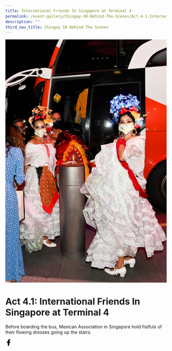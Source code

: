```yaml
---
title: International Friends In Singapore at Terminal 4
permalink: /event-gallery/Chingay-50-Behind-The-Scenes/Act-4-1-International-Friends-In-Singapore-at-Terminal-4
description: ""
third_nav_title: Chingay 50 Behind The Scenes
---
```

![Act 4.1: International Friends In Singapore at Terminal 4](/images/Event%20Gallery/Behind%20The%20Scenes/International%20Friends%20boarding%20bus%20to%20Jewel-01.jpg)

# **Act 4.1: International Friends In Singapore at Terminal 4**

Before boarding the bus, Mexican Association in Singapore hold fistfuls of their flowing dresses going up the stairs.

<a href="http://www.facebook.com/sharer.php?u=http://www.chingay.gov.sg/image/event-gallery/act-4-1-international-friends-in-singapore" style="float:left;">
	<img src="/images/facebook.png" style="width:auto;height:20px;">
</a>